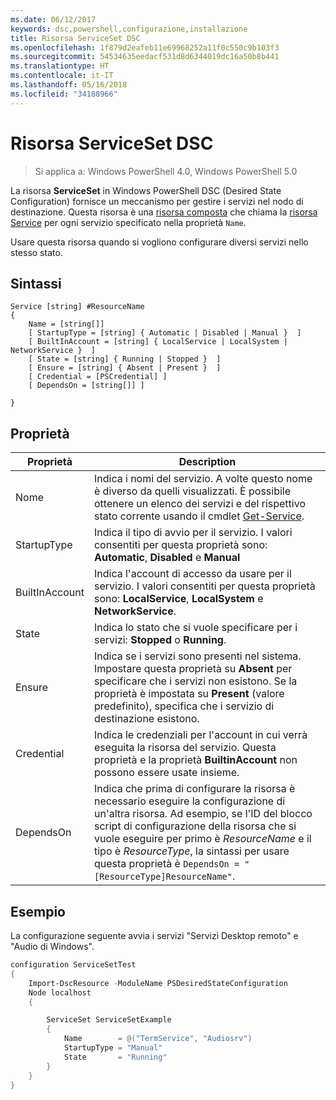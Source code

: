 ```yaml
---
ms.date: 06/12/2017
keywords: dsc,powershell,configurazione,installazione
title: Risorsa ServiceSet DSC
ms.openlocfilehash: 1f879d2eafeb11e69968252a11f0c550c9b103f3
ms.sourcegitcommit: 54534635eedacf531d8d6344019dc16a50b8b441
ms.translationtype: HT
ms.contentlocale: it-IT
ms.lasthandoff: 05/16/2018
ms.locfileid: "34188966"
---
```

# <a name="dsc-serviceset-resource"></a>Risorsa ServiceSet DSC

> Si applica a: Windows PowerShell 4.0, Windows PowerShell 5.0


La risorsa **ServiceSet** in Windows PowerShell DSC (Desired State Configuration) fornisce un meccanismo per gestire i servizi nel nodo di destinazione. Questa risorsa è una [risorsa composta](authoringResourceComposite.md) che chiama la [risorsa Service](serviceResource.md) per ogni servizio specificato nella proprietà `Name`.

Usare questa risorsa quando si vogliono configurare diversi servizi nello stesso stato.

## <a name="syntax"></a>Sintassi

```
Service [string] #ResourceName
{
    Name = [string[]]
    [ StartupType = [string] { Automatic | Disabled | Manual }  ]
    [ BuiltInAccount = [string] { LocalService | LocalSystem | NetworkService }  ]
    [ State = [string] { Running | Stopped }  ]
    [ Ensure = [string] { Absent | Present }  ]
    [ Credential = [PSCredential] ]
    [ DependsOn = [string[]] ]

}
```

## <a name="properties"></a>Proprietà

|  Proprietà  |  Description   |
|---|---|
| Nome| Indica i nomi del servizio. A volte questo nome è diverso da quelli visualizzati. È possibile ottenere un elenco dei servizi e del rispettivo stato corrente usando il cmdlet [Get-Service](https://technet.microsoft.com/library/hh849804.aspx).|
| StartupType| Indica il tipo di avvio per il servizio. I valori consentiti per questa proprietà sono: **Automatic**, **Disabled** e **Manual**|
| BuiltInAccount| Indica l'account di accesso da usare per il servizio. I valori consentiti per questa proprietà sono: **LocalService**, **LocalSystem** e **NetworkService**.|
| State| Indica lo stato che si vuole specificare per i servizi: **Stopped** o **Running**.|
| Ensure| Indica se i servizi sono presenti nel sistema. Impostare questa proprietà su **Absent** per specificare che i servizi non esistono. Se la proprietà è impostata su **Present** (valore predefinito), specifica che i servizio di destinazione esistono.|
| Credential| Indica le credenziali per l'account in cui verrà eseguita la risorsa del servizio. Questa proprietà e la proprietà **BuiltinAccount** non possono essere usate insieme.|
| DependsOn| Indica che prima di configurare la risorsa è necessario eseguire la configurazione di un'altra risorsa. Ad esempio, se l'ID del blocco script di configurazione della risorsa che si vuole eseguire per primo è *ResourceName* e il tipo è *ResourceType*, la sintassi per usare questa proprietà è `DependsOn = "[ResourceType]ResourceName"`.|



## <a name="example"></a>Esempio

La configurazione seguente avvia i servizi "Servizi Desktop remoto" e "Audio di Windows".

```powershell
configuration ServiceSetTest
{
    Import-DscResource -ModuleName PSDesiredStateConfiguration
    Node localhost
    {

        ServiceSet ServiceSetExample
        {
            Name        = @("TermService", "Audiosrv")
            StartupType = "Manual"
            State       = "Running"
        }
    }
}
```